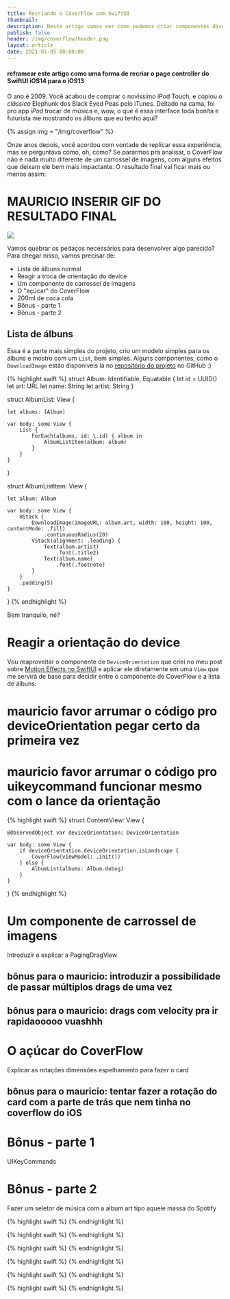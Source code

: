 ```yaml
---
title: Recriando o CoverFlow com SwiftUI
thumbnail: 
description: Neste artigo vamos ver como podemos criar componentes divertidos que também podem nos ajudar no nosso dia a dia!
publish: false
header: /img/coverflow/header.png
layout: article
date: 2021-01-05 00:00:00
---
```

#### reframear este artigo como uma forma de recriar o page controller do SwiftUI iOS14 para o iOS13

O ano é 2009. Você acabou de comprar o novíssimo iPod Touch, e copiou o _clássico_ Elephunk dos Black Eyed Peas pelo iTunes. Deitado na cama, foi pro app _iPod_ trocar de música e, wow, o que é essa interface toda bonita e futurista me mostrando os álbuns que eu tenho aqui?

{% assign img = "/img/coverflow" %}

Onze anos depois, você acordou com vontade de replicar essa experiência, mas se perguntava como, oh, como? Se pararmos pra analisar, o CoverFlow não é nada muito diferente de um carrossel de imagens, com alguns efeitos que deixam ele bem mais impactante. O resultado final vai ficar mais ou menos assim:

# MAURICIO INSERIR GIF DO RESULTADO FINAL
![]({{img}}/game.jpeg)

Vamos quebrar os pedaços necessários para desenvolver algo parecido? Para chegar nisso, vamos precisar de:

* Lista de álbuns normal
* Reagir a troca de orientação do device
* Um componente de carrossel de imagens
* O "açúcar" do CoverFlow
* 200ml de coca cola
* Bônus - parte 1
* Bônus - parte 2

## Lista de álbuns

Essa é a parte mais simples do projeto, crio um modelo simples para os álbuns e mostro com um `List`, bem simples. Alguns componentes, como o `DownloadImage` estão disponíveis lá no [repositório do projeto]() no GitHub :)

{% highlight swift %}
struct Album: Identifiable, Equatable {
    let id = UUID()
    let art: URL
    let name: String
    let artist: String
}

struct AlbumList: View {

    let albums: [Album]

    var body: some View {
        List {
            ForEach(albums, id: \.id) { album in
                AlbumListItem(album: album)
            }
        }
    }
}

struct AlbumListItem: View {

    let album: Album

    var body: some View {
        HStack {
            DownloadImage(imageURL: album.art, width: 100, height: 100, contentMode: .fill)
                .continuousRadius(20)
            VStack(alignment: .leading) {
                Text(album.artist)
                    .font(.title2)
                Text(album.name)
                    .font(.footnote)
            }
        }
        .padding(5)
    }
}
{% endhighlight %}
<p class="center muted caption">Bem tranquilo, né?</p>

#  Reagir a orientação do device

Vou reaproveitar o componente de `DeviceOrientation` que criei no meu post sobre [Motion Effects no SwiftUI](/post/swiftui-motion-effects/) e aplicar ele diretamente em uma `View` que me servirá de base para decidir entre o componente de CoverFlow e a lista de álbuns:

# mauricio favor arrumar o código pro deviceOrientation pegar certo da primeira vez
# mauricio favor arrumar o código pro uikeycommand funcionar mesmo com o lance da orientação

{% highlight swift %}
    struct ContentView: View {

    @ObservedObject var deviceOrientation: DeviceOrientation

    var body: some View {
        if deviceOrientation.deviceOrientation.isLandscape {
            CoverFlow(viewModel: .init())
        } else {
            AlbumList(albums: Album.debug)
        }
    }
}
{% endhighlight %}

# Um componente de carrossel de imagens

Introduzir e explicar a PagingDragView

## bônus para o mauricio: introduzir a possibilidade de passar múltiplos drags de uma vez
## bônus para o mauricio: drags com velocity pra ir rapidaooooo vuashhh

# O açúcar do CoverFlow

Explicar as rotações dimensões espelhamento para fazer o card

## bônus para o mauricio: tentar fazer a rotação do card com a parte de trás que nem tinha no coverflow do iOS

# Bônus - parte 1

UIKeyCommands

# Bônus - parte 2

Fazer um seletor de música com a album art tipo aquele massa do Spotify














{% highlight swift %}
{% endhighlight %}

{% highlight swift %}
{% endhighlight %}

{% highlight swift %}
{% endhighlight %}

{% highlight swift %}
{% endhighlight %}

{% highlight swift %}
{% endhighlight %}

{% highlight swift %}
{% endhighlight %}